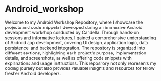 # Android_workshop
Welcome to my Android Workshop Repository, where I showcase the projects and code snippets I developed during an immersive Android development workshop conducted by Candella. 
Through hands-on sessions and informative lectures, I gained a comprehensive understanding of Android app development, covering UI design, application logic, data persistence, and backend integration. The repository is organized into different sections, highlighting each project's purpose, implementation details, and screenshots, as well as offering code snippets with explanations and usage instructions. This repository not only represents my coding journey but also provides valuable insights and resources for fellow fresher Android developers.
